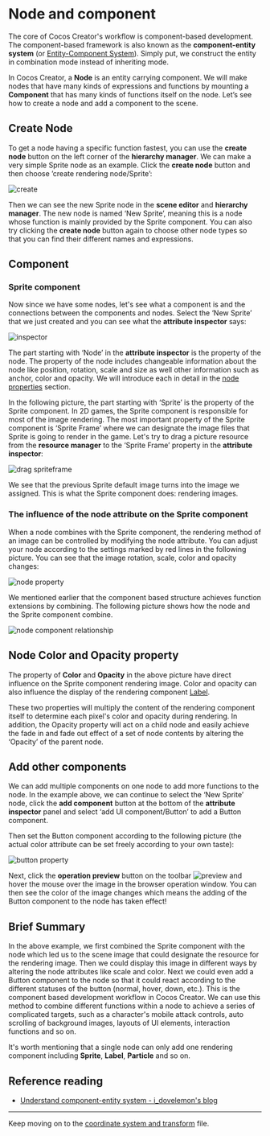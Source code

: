 # Node and component

The core of Cocos Creator's workflow is component-based development. The component-based framework is also known as the **component-entity system** (or [Entity-Component System](https://en.wikipedia.org/wiki/Entity_component_system)). Simply put, we construct the entity in combination mode instead of inheriting mode.

In Cocos Creator, a **Node** is an entity carrying component. We will make nodes that have many kinds of expressions and functions by mounting a **Component** that has many kinds of functions itself on the node. Let’s see how to create a node and add a component to the scene.

## Create Node

To get a node having a specific function fastest, you can use the **create node** button on the left corner of the **hierarchy manager**. We can make a very simple Sprite node as an example. Click the **create node** button and then choose ’create rendering node/Sprite’:

![create](node-component/create.png)

Then we can see the new Sprite node in the **scene editor** and **hierarchy manager**. The new node is named ‘New Sprite’, meaning this is a node whose function is mainly provided by the Sprite component. You can also try clicking the **create node** button again to choose other node types so that you can find their different names and expressions.

## Component

### Sprite component

Now since we have some nodes, let's see what a component is and the connections between the components and nodes. Select the ‘New Sprite’ that we just created and you can see what the **attribute inspector** says:

![inspector](node-component/inspector.png)

The part starting with ‘Node’ in the **attribute inspector** is the property of the node. The property of the node includes changeable information about the node like position, rotation, scale and size as well other information such as anchor, color and opacity. We will introduce each in detail in the [node properties](node-properties.md) section.

In the following picture, the part starting with ‘Sprite’ is the property of the Sprite component. In 2D games, the Sprite component is responsible for most of the image rendering. The most important property of the Sprite component is ‘Sprite Frame’ where we can designate the image files that Sprite is going to render in the game. Let's try to drag a picture resource from the **resource manager** to the ‘Sprite Frame’ property in the **attribute inspector**:

![drag spriteframe](node-component/drag_spriteframe.png)

We see that the previous Sprite default image turns into the image we assigned. This is what the Sprite component does: rendering images.

### The influence of the node attribute on the Sprite component

When a node combines with the Sprite component, the rendering method of an image can be controlled by modifying the node attribute. You can adjust your node according to the settings marked by red lines in the following picture. You can see that the image rotation, scale, color and opacity changes:

![node property](node-component/change_node_property.png)

We mentioned earlier that the component based structure achieves function extensions by combining. The following picture shows how the node and the Sprite component combine.

![node component relationship](node-component/node_chart.png)

## Node Color and Opacity property

The property of **Color** and **Opacity** in the above picture have direct influence on the Sprite component rendering image. Color and opacity can also influence the display of the rendering component [Label](../components/label.md).

These two properties will multiply the content of the rendering component itself to determine each pixel's color and opacity during rendering. In addition, the Opacity property will act on a child node and easily achieve the fade in and fade out effect of a set of node contents by altering the ‘Opacity’ of the parent node.

## Add other components

We can add multiple components on one node to add more functions to the node. In the example above, we can continue to select the ‘New Sprite’ node, click the **add component** button at the bottom of the **attribute inspector** panel and select ‘add UI component/Button’ to add a Button component.

Then set the Button component according to the following picture (the actual color attribute can be set freely according to your own taste):

![button property](node-component/button_property.png)

Next, click the **operation preview** button on the toolbar ![preview](../basics/toolbar/preview.png) and hover the mouse over the image in the browser operation window. You can then see the color of the image changes which means the adding of the Button component to the node has taken effect!

## Brief Summary

In the above example, we first combined the Sprite component with the node which led us to the scene image that could designate the resource for the rendering image. Then we could display this image in different ways by altering the node attributes like scale and color. Next we could even add a Button component to the node so that it could react according to the different statuses of the button (normal, hover, down, etc.). This is the component based development workflow in Cocos Creator. We can use this method to combine different functions within a node to achieve a series of complicated targets, such as a character's mobile attack controls, auto scrolling of background images, layouts of UI elements, interaction functions and so on.

It's worth mentioning that a single node can only add one rendering component including **Sprite**, **Label**, **Particle** and so on.

## Reference reading

- [Understand component-entity system - i_dovelemon's blog](http://blog.csdn.net/i_dovelemon/article/details/25798677)

<hr>

Keep moving on to the [coordinate system and transform](transform.md) file.

